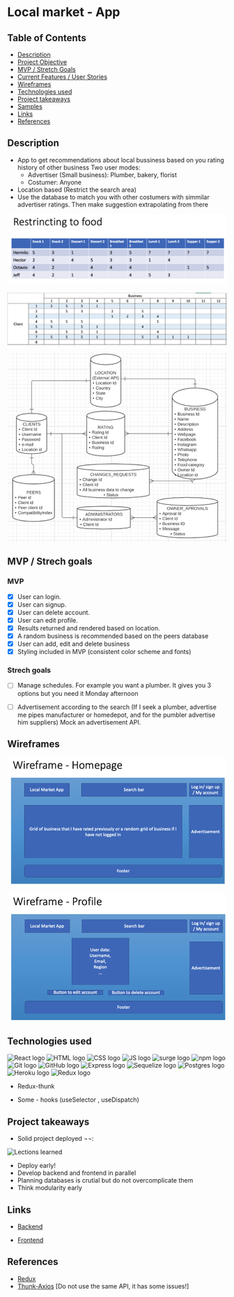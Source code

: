 # Local market - App

## Table of Contents

- [Description](#description)
- [Project Objective](#project-objective)
- [MVP / Stretch Goals](#mvp-stretch-goals)
- [Current Features / User Stories](#current-features)
- [Wireframes](#wireframes)
- [Technologies used](#technologies-used)
- [Project takeaways](#project-takeaways)
- [Samples](#samples)
- [Links](#links)
- [References](#references)

## Description

* App to get recommendations about local bussiness based on you rating history of other business
Two user modes:
    + Advertiser (Small business): Plumber, bakery, florist
    + Costumer:  Anyone
* Location based (Restrict the search area)
* Use the database to match you with other costumers with simmilar advertiser ratings. Then make suggestion extrapolating from there

![Table 1](./public/food.png)

![Table 2](./public/food2.png)

![Databases](./public/databases.png)

## MVP / Strech goals

### MVP

- [X] User can login.
- [X] User can signup.
- [X] User can delete account.
- [X] User can edit profile.
- [X] Results returned and rendered based on location.
- [X] A random business is recommended based on the peers database
- [X] User can add, edit and delete business
- [X] Styling included in MVP (consistent color scheme and fonts)

### Strech goals

- [ ] Manage schedules. For example you want a plumber. It gives you 3 options but you need it Monday afternoon
- [ ] Advertisement according to the search (If I seek a plumber, advertise me pipes manufacturer or homedepot, and for the pumbler advertise him suppliers) Mock an advertisement API.


## Wireframes

![Homepage](./public/wireframe1.png)

![User page](./public/wireframe2.png)

## Technologies used

<p>
<img src="https://upload.wikimedia.org/wikipedia/commons/thumb/a/a7/React-icon.svg/512px-React-icon.svg.png" alt="React logo" height="200" />

<img src="https://upload.wikimedia.org/wikipedia/commons/thumb/6/61/HTML5_logo_and_wordmark.svg/120px-HTML5_logo_and_wordmark.svg.png" alt="HTML logo" height="200"/>

<img src="https://encrypted-tbn0.gstatic.com/images?q=tbn:ANd9GcS8TUvkaAZ51SEo89de6huZMjCxCEQsKhgpFg&usqp=CAU" alt="CSS logo" height="200"/>

<img src="https://upload.wikimedia.org/wikipedia/commons/thumb/9/99/Unofficial_JavaScript_logo_2.svg/245px-Unofficial_JavaScript_logo_2.svg.png" alt="JS logo" height="200"/>

<img src="https://surge.sh/images/logos/svg/surge-logo.svg" alt="surge logo" height="200"/>

<img src="https://raw.githubusercontent.com/npm/logos/master/npm%20logo/npm-logo-red.png" alt="npm logo" width="200"/>

<img src="https://git-scm.com/images/logos/downloads/Git-Logo-2Color.png" alt="Git logo" width="200"/>

<img src="https://1000marcas.net/wp-content/uploads/2020/02/GitHub-Logo-600x338.jpg" alt="GitHub logo" height="200"/>

<img src="https://encrypted-tbn0.gstatic.com/images?q=tbn:ANd9GcR0syl-pMTbiJQw4yW4R0Ll8A3a-K8jAw2M_Q&usqp=CAU" alt="Express logo" width="200"/>

<img src="https://encrypted-tbn0.gstatic.com/images?q=tbn:ANd9GcRO-E3rdwO5-nHqmqbzVeieB_n-jLxH6ax6Dg&usqp=CAU" alt="Sequelize logo" width="200"/>

<img src="https://encrypted-tbn0.gstatic.com/images?q=tbn:ANd9GcTdD_LzHAz-a6A54tJnv2BSHwAV8BtgX_-QBg&usqp=CAU" alt="Postgres logo" width="200"/>

<img src="https://encrypted-tbn0.gstatic.com/images?q=tbn:ANd9GcSiCubHlHPR5Zns2GZ9r2fsubiqcGHguUBTnA&usqp=CAU" alt="Heroku logo" width="200"/>

<img src="https://encrypted-tbn0.gstatic.com/images?q=tbn:ANd9GcTvLf2FqJ417MHyGj_cLgLLx8mfTAeac9K80A&usqp=CAU" alt="Redux logo" width="400"/>

</p>

* Redux-thunk

* Some - hooks (useSelector , useDispatch)

## Project takeaways

* Solid project deployed ¬¬:

<p>

<img src="https://encrypted-tbn0.gstatic.com/images?q=tbn:ANd9GcQV9sxVITmHqCUV_G9c0AwHGrv2E344k2VhNg&usqp=CAU" alt="Lections learned" width="400"/>

</p>

* Deploy early!
* Develop backend and frontend in parallel
* Planning databases is crutial but do not overcomplicate them
* Think modularity early


## Links

* [Backend](https://local-market-backend-heroku.herokuapp.com/)

* [Frontend](http://hermilo-local-market.surge.sh/)


## References

* [Redux](https://www.youtube.com/watch?v=CVpUuw9XSjY)
* [Thunk-Axios](https://x-team.com/blog/react-redux-api-introduction/) [Do not use the same API, it has some issues!]